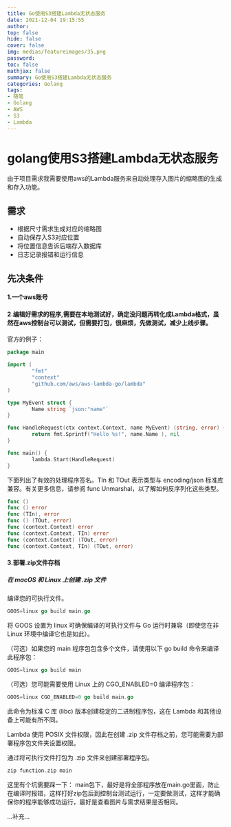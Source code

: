 ```yaml
---
title: Go使用S3搭建Lambda无状态服务
date: 2021-12-04 19:15:55
author: 
top: false
hide: false
cover: false
img: medias/featureimages/35.png
password:
toc: false
mathjax: false
summary: Go使用S3搭建Lambda无状态服务
categories: Golang
tags:
- 随笔
- Golang
- AWS
- S3
- Lambda
---
```

# golang使用S3搭建Lambda无状态服务

由于项目需求我需要使用aws的Lambda服务来自动处理存入图片的缩略图的生成和存入功能。

## 需求

* 根据尺寸需求生成对应的缩略图
* 自动保存入S3对应位置
* 将位置信息告诉后端存入数据库
* 日志记录报错和运行信息

## 先决条件

#### 1.一个aws账号
#### 2.编辑好需求的程序,需要在本地测试好，确定没问题再转化成Lambda格式，虽然在aws控制台可以测试，但需要打包，很麻烦，先做测试，减少上线步骤。

官方的例子：
```go
package main

import (
        "fmt"
        "context"
        "github.com/aws/aws-lambda-go/lambda"
)

type MyEvent struct {
        Name string `json:"name"`
}

func HandleRequest(ctx context.Context, name MyEvent) (string, error) {
        return fmt.Sprintf("Hello %s!", name.Name ), nil
}

func main() {
        lambda.Start(HandleRequest)
}
```

下面列出了有效的处理程序签名。TIn 和 TOut 表示类型与 encoding/json 标准库兼容。有关更多信息，请参阅 func Unmarshal，以了解如何反序列化这些类型。
```go
func ()
func () error
func (TIn), error
func () (TOut, error)
func (context.Context) error
func (context.Context, TIn) error
func (context.Context) (TOut, error)
func (context.Context, TIn) (TOut, error)
```

#### 3.部署.zip文件存档

##### 在 macOS 和 Linux 上创建 .zip 文件

编译您的可执行文件。
```go
GOOS=linux go build main.go
```
将 GOOS 设置为 linux 可确保编译的可执行文件与 Go 运行时兼容（即使您在非 Linux 环境中编译它也是如此）。

（可选）如果您的 main 程序包包含多个文件，请使用以下 go build 命令来编译此程序包：
```go
GOOS=linux go build main
```
（可选）您可能需要使用 Linux 上的 CGO_ENABLED=0 编译程序包：
```go
GOOS=linux CGO_ENABLED=0 go build main.go
```
此命令为标准 C 库 (libc) 版本创建稳定的二进制程序包，这在 Lambda 和其他设备上可能有所不同。

Lambda 使用 POSIX 文件权限，因此在创建 .zip 文件存档之前，您可能需要为部署程序包文件夹设置权限。

通过将可执行文件打包为 .zip 文件来创建部署程序包。
```go
zip function.zip main
```

这里有个坑需要踩一下：
main包下，最好是将全部程序放在main.go里面，防止在编译时报错，这样打好zip包后到控制台测试运行，一定要做测试，这样才能确保你的程序能够成功运行，最好是查看图片与需求结果是否相同。

...补充...
